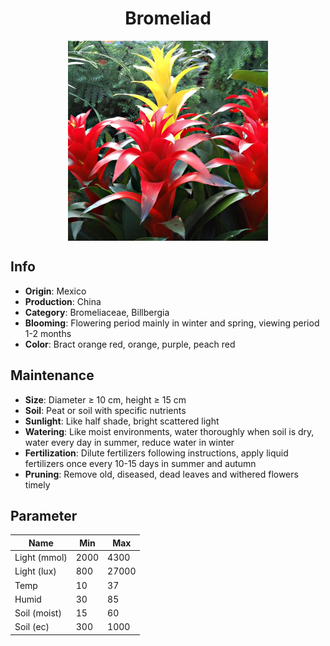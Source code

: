 <h1 align='center'>Bromeliad</h1>
<p align="center">
    <img 
        align='center'
        width='320'
        src="../images/bromeliad.png" 
        alt='Bromeliad' />
</p>

## Info

 - **Origin**: Mexico
 - **Production**: China
 - **Category**: Bromeliaceae, Billbergia
 - **Blooming**: Flowering period mainly in winter and spring, viewing period 1-2 months
 - **Color**: Bract orange red, orange, purple, peach red

## Maintenance

 - **Size**: Diameter ≥ 10 cm, height ≥ 15 cm
 - **Soil**: Peat or soil with specific nutrients
 - **Sunlight**: Like half shade, bright scattered light
 - **Watering**: Like moist environments, water thoroughly when soil is dry, water every day in summer, reduce water in winter
 - **Fertilization**: Dilute fertilizers following instructions,  apply liquid fertilizers once every 10-15 days in summer and autumn
 - **Pruning**: Remove old, diseased, dead leaves and withered flowers timely

## Parameter

| Name         | Min  | Max   |
|--------------|------|-------|
| Light (mmol) | 2000 | 4300  |
| Light (lux)  | 800 | 27000 |
| Temp         | 10    | 37    |
| Humid        | 30   | 85    |
| Soil (moist) | 15   | 60    |
| Soil (ec)    | 300  | 1000  |